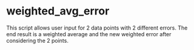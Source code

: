 # weighted_avg_error
This script allows user input for 2 data points with 2 different errors. The end result is a weighted average and the new weighted error after considering the 2 points.

